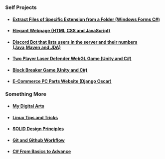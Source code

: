 ### Self Projects

* #### [Extract Files of Specific Extension from a Folder (Windows Forms C#)](https://github.com/WilcyWilson/SP-WinFormsCS-ExtractFiles/)
* #### [Elegant Webpage (HTML,CSS and JavaScript)](https://github.com/WilcyWilson/SP-OmniFoodJsHtmlCSS-Webpage/)
* #### [Discord Bot that lists users in the server and their numbers (Java,Maven and JDA)](https://github.com/WilcyWilson/SP-DiscordBot-Maven_DiscordAPI_Java-Bot/tree/MessageEmbeds#readme)
* #### [Two Player Laser Defender WebGL Game (Unity and C#)](https://github.com/WilcyWilson/SP-LaserDefender_WebGL_Unity-GameDev/#readme)
* #### [Block Breaker Game (Unity and C#)](https://github.com/WilcyWilson/SP-BlockBreaker_Windows_Unity-GameDev)
* #### [E-Commerce PC Parts Website (Django Oscar)](https://github.com/WilcyWilson/6thSem-Ecom-Project/tree/payment-gateway)

### Something More

* #### [My Digital Arts](https://github.com/WilcyWilson/Digital-Painting#readme) 
* #### [Linux Tips and Tricks](https://github.com/WilcyWilson/Linux-Study#readme)
* #### [SOLID Design Principles](https://github.com/WilcyWilson/SOLID-Design-Principles#readme)
* #### [Git and Github Workflow](https://github.com/WilcyWilson/git-github-workflow#readme)
* #### [C# From Basics to Advance](https://github.com/WilcyWilson/CSharp-101#readme) 





